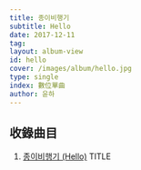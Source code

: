 ```yaml
---
title: 종이비행기
subtitle: Hello
date: 2017-12-11
tag:
layout: album-view
id: hello
cover: /images/album/hello.jpg
type: single
index: 數位單曲
author: 윤하
---
```


## 收錄曲目

1. [종이비행기 (Hello)](/hello/hello/) <span class="badge">TITLE</span>
